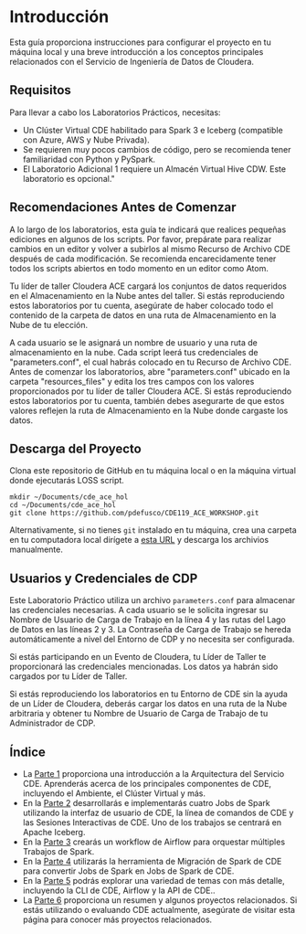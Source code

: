 # Introducción

Esta guía proporciona instrucciones para configurar el proyecto en tu máquina local y una breve introducción a los conceptos principales relacionados con el Servicio de Ingeniería de Datos de Cloudera.

## Requisitos

Para llevar a cabo los Laboratorios Prácticos, necesitas:

* Un Clúster Virtual CDE habilitado para Spark 3 e Iceberg (compatible con Azure, AWS y Nube Privada).
* Se requieren muy pocos cambios de código, pero se recomienda tener familiaridad con Python y PySpark.
* El Laboratorio Adicional 1 requiere un Almacén Virtual Hive CDW. Este laboratorio es opcional."

## Recomendaciones Antes de Comenzar

A lo largo de los laboratorios, esta guía te indicará que realices pequeñas ediciones en algunos de los scripts. Por favor, prepárate para realizar cambios en un editor y volver a subirlos al mismo Recurso de Archivo CDE después de cada modificación. Se recomienda encarecidamente tener todos los scripts abiertos en todo momento en un editor como Atom.

Tu líder de taller Cloudera ACE cargará los conjuntos de datos requeridos en el Almacenamiento en la Nube antes del taller. Si estás reproduciendo estos laboratorios por tu cuenta, asegúrate de haber colocado todo el contenido de la carpeta de datos en una ruta de Almacenamiento en la Nube de tu elección.

A cada usuario se le asignará un nombre de usuario y una ruta de almacenamiento en la nube. Cada script leerá tus credenciales de "parameters.conf", el cual habrás colocado en tu Recurso de Archivo CDE. Antes de comenzar los laboratorios, abre "parameters.conf" ubicado en la carpeta "resources_files" y edita los tres campos con los valores proporcionados por tu líder de taller Cloudera ACE. Si estás reproduciendo estos laboratorios por tu cuenta, también debes asegurarte de que estos valores reflejen la ruta de Almacenamiento en la Nube donde cargaste los datos.

## Descarga del Proyecto

Clona este repositorio de GitHub en tu máquina local o en la máquina virtual donde ejecutarás LOSS script.

```
mkdir ~/Documents/cde_ace_hol
cd ~/Documents/cde_ace_hol
git clone https://github.com/pdefusco/CDE119_ACE_WORKSHOP.git
```

Alternativamente, si no tienes `git` instalado en tu máquina, crea una carpeta en tu computadora local dirígete a [esta URL](https://github.com/pdefusco/CDE119_ACE_WORKSHOP.git) y descarga los archivios manualmente.

## Usuarios y Credenciales de CDP

Este Laboratorio Práctico utiliza un archivo `parameters.conf` para almacenar las credenciales necesarias. A cada usuario se le solicita ingresar su Nombre de Usuario de Carga de Trabajo en la línea 4 y las rutas del Lago de Datos en las líneas 2 y 3. La Contraseña de Carga de Trabajo se hereda automáticamente a nivel del Entorno de CDP y no necesita ser configurada.

Si estás participando en un Evento de Cloudera, tu Líder de Taller te proporcionará las credenciales mencionadas. Los datos ya habrán sido cargados por tu Líder de Taller.

Si estás reproduciendo los laboratorios en tu Entorno de CDE sin la ayuda de un Líder de Cloudera, deberás cargar los datos en una ruta de la Nube arbitraria y obtener tu Nombre de Usuario de Carga de Trabajo de tu Administrador de CDP.

## Índice

* La [Parte 1](https://github.com/pdefusco/CDE119_ACE_WORKSHOP/blob/main/step_by_step_guides/espanol/parte01_arquitectura_cde.md#parte-1-arquitectura-de-cde) proporciona una introducción a la Arquitectura del Servicio CDE. Aprenderás acerca de los principales componentes de CDE, incluyendo el Ambiente, el Clúster Virtual y más.
* En la [Parte 2](https://github.com/pdefusco/CDE119_ACE_WORKSHOP/blob/main/step_by_step_guides/espanol/parte02_spark.md#parte-2-desarrollo-e-implementaci%C3%B3n-de-jobs-de-spark-en-cde) desarrollarás e implementarás cuatro Jobs de Spark utilizando la interfaz de usuario de CDE, la línea de comandos de CDE y las Sesiones Interactivas de CDE. Uno de los trabajos se centrará en Apache Iceberg.
* En la [Parte 3](https://github.com/pdefusco/CDE119_ACE_WORKSHOP/blob/main/step_by_step_guides/espanol/parte03_airflow.md#parte-3-orquestaci%C3%B3n-de-pipelines-de-ingegneria-de-datos-con-airflow) crearás un workflow de Airflow para orquestar múltiples Trabajos de Spark.
* En la [Parte 4](https://github.com/pdefusco/CDE119_ACE_WORKSHOP/blob/main/step_by_step_guides/english/part04_spark_migration_tool.md#part-4-using-the-cde-spark-migration-tool-to-convert-spark-submits-to-cde-spark-submits) utilizarás la herramienta de Migración de Spark de CDE para convertir Jobs de Spark en Jobs de Spark de CDE.
* En la [Parte 5](https://github.com/pdefusco/CDE119_ACE_WORKSHOP/blob/main/step_by_step_guides/english/part05_bonus_labs.md#part-5-bonus-labs) podrás explorar una variedad de temas con más detalle, incluyendo la CLI de CDE, Airflow y la API de CDE..
* La [Parte 6](https://github.com/pdefusco/CDE119_ACE_WORKSHOP/blob/main/step_by_step_guides/english/part06_next_steps.md#conclusions-and-next-steps) proporciona un resumen y algunos proyectos relacionados. Si estás utilizando o evaluando CDE actualmente, asegúrate de visitar esta página para conocer más  proyectos relacionados.
